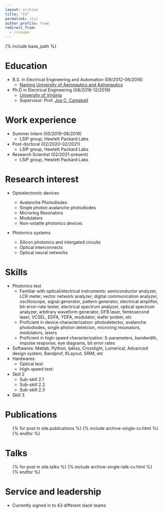 ```yaml
---
layout: archive
title: "CV"
permalink: /cv/
author_profile: true
redirect_from:
  - /resume
---
```


{% include base_path %}

Education
======
* B.S. in Electrical Engineering and Automation (09/2012-06/2016)
  * [Nanjing University of Aeronautics and Astronautics](http://nuaa.edu.cn/)
* Ph.D in Electrical Engineering (08/2016-12/2019)
  * [University of Virginia](https://www.virginia.edu/)  
  * Supervisor: Prof. [Joe C. Campbell](https://engineering.virginia.edu/faculty/joe-charles-campbell)

Work experience
======
* Summer Intern (05/2019-08/2019)
  * LSIP group, Hewlett Packard Labs
* Post-doctoral (02/2020-02/2021)
  * LSIP group, Hewlett Packard Labs
* Research Scientist (02/2021-present)
  * LSIP group, Hewlett Packard Labs

Research interest
======
* Optoelectronic devices
  * Avalanche Photodiodes
  * Single photon avalanche photodiodes
  * Microring Resonators
  * Modulators
  * Non-volatile photonics devices 

* Photonics systems
  * Silicon photonics and intergated circuits
  * Optical interconnects
  * Optical neural networks
  
Skills
======
* Photonics test
  * Familiar with optical/electrical instruments: semiconductor analyzer, LCR meter, vector network analyzer, digital communication analyzer, oscilloscope, signal generator, pattern generator, electrical amplifier, bit-error-rate tester, electrical spectrum analyzer, optical spectrum analyzer, arbitrary waveform generator, DFB laser, femtosecond laser, VCSEL, EDFA, YDFA, modulator, wafer prober, etc
  * Proficient in device characterization: photodetector, avalanche photodiodes, single photon detetcion, microring resonators, modulators, lasers
  * Proficient in high-speed characterization: S-parameters, bandwidth, impulse response, eye diagrams, bit error rates 
* Softwares: Matlab, Python, Ipkiss, Crosslight, Lumerical, Advanced design system, Bandprof, KLayout, SRIM, etc
* Hardwares: 
  * Optical test:
  * High-speed test: 
* Skill 2
  * Sub-skill 2.1
  * Sub-skill 2.2
  * Sub-skill 2.3
* Skill 3

Publications
======
  <ul>{% for post in site.publications %}
    {% include archive-single-cv.html %}
  {% endfor %}</ul>
  
Talks
======
  <ul>{% for post in site.talks %}
    {% include archive-single-talk-cv.html %}
  {% endfor %}</ul>

  
Service and leadership
======
* Currently signed in to 43 different slack teams
